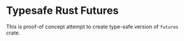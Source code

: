 Typesafe Rust Futures
=====================

This is proof-of concept attempt to create type-safe version of `futures` crate.
